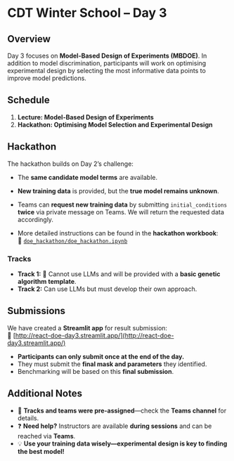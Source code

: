 # CDT Winter School – Day 3  

## Overview  
Day 3 focuses on **Model-Based Design of Experiments (MBDOE)**. In addition to model discrimination, participants will work on optimising experimental design by selecting the most informative data points to improve model predictions.  

## Schedule  
1. **Lecture: Model-Based Design of Experiments**  
2. **Hackathon: Optimising Model Selection and Experimental Design**  

## Hackathon  

The hackathon builds on Day 2’s challenge:  
- The **same candidate model terms** are available.  
- **New training data** is provided, but the **true model remains unknown**.  
- Teams can **request new training data** by submitting `initial_conditions` **twice** via private message on Teams. We will return the requested data accordingly.  

- More detailed instructions can be found in the **hackathon workbook**:  
  📄 [`doe_hackathon/doe_hackathon.ipynb`](./doe_hackathon/doe_hackathon.ipynb)  

### **Tracks**  
- **Track 1:** 🛑 Cannot use LLMs and will be provided with a **basic genetic algorithm template**.  
- **Track 2:** Can use LLMs but must develop their own approach.   

## Submissions  

We have created a **Streamlit app** for result submission:  
🔗 [http://react-doe-day3.streamlit.app/](http://react-doe-day3.streamlit.app/)  

- **Participants can only submit once at the end of the day.**  
- They must submit the **final mask and parameters** they identified.  
- Benchmarking will be based on this **final submission**.  

## Additional Notes  
- 📌 **Tracks and teams were pre-assigned**—check the **Teams channel** for details.  
- ❓ **Need help?** Instructors are available **during sessions** and can be reached via **Teams**.  
- 💡 **Use your training data wisely—experimental design is key to finding the best model!**  
